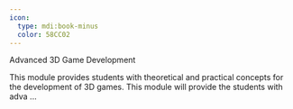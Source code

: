 ```yaml
---
icon:
  type: mdi:book-minus
  color: 58CC02
---
```

Advanced 3D Game Development

This module provides students with theoretical and practical concepts for the development of 3D games. This module will provide the students with adva ... 
